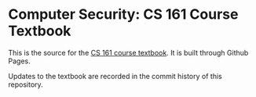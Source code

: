 # Computer Security: CS 161 Course Textbook

This is the source for the [CS 161 course textbook](https://textbook.cs161.org).
It is built through Github Pages.

Updates to the textbook are recorded in the commit history of this repository.
